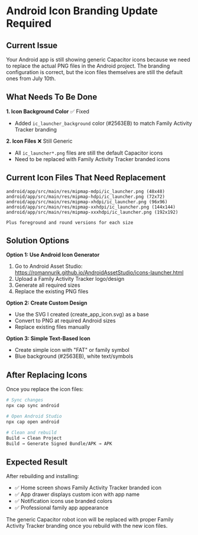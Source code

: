 # Android Icon Branding Update Required

## Current Issue

Your Android app is still showing generic Capacitor icons because we need to replace the actual PNG files in the Android project. The branding configuration is correct, but the icon files themselves are still the default ones from July 10th.

## What Needs To Be Done

**1. Icon Background Color** ✅ Fixed
- Added `ic_launcher_background` color (#2563EB) to match Family Activity Tracker branding

**2. Icon Files** ❌ Still Generic
- All `ic_launcher*.png` files are still the default Capacitor icons
- Need to be replaced with Family Activity Tracker branded icons

## Current Icon Files That Need Replacement

```
android/app/src/main/res/mipmap-mdpi/ic_launcher.png (48x48)
android/app/src/main/res/mipmap-hdpi/ic_launcher.png (72x72)
android/app/src/main/res/mipmap-xhdpi/ic_launcher.png (96x96)
android/app/src/main/res/mipmap-xxhdpi/ic_launcher.png (144x144)
android/app/src/main/res/mipmap-xxxhdpi/ic_launcher.png (192x192)

Plus foreground and round versions for each size
```

## Solution Options

**Option 1: Use Android Icon Generator**
1. Go to Android Asset Studio: https://romannurik.github.io/AndroidAssetStudio/icons-launcher.html
2. Upload a Family Activity Tracker logo/design
3. Generate all required sizes
4. Replace the existing PNG files

**Option 2: Create Custom Design**
- Use the SVG I created (create_app_icon.svg) as a base
- Convert to PNG at required Android sizes
- Replace existing files manually

**Option 3: Simple Text-Based Icon**
- Create simple icon with "FAT" or family symbol
- Blue background (#2563EB), white text/symbols

## After Replacing Icons

Once you replace the icon files:

```bash
# Sync changes
npx cap sync android

# Open Android Studio  
npx cap open android

# Clean and rebuild
Build → Clean Project
Build → Generate Signed Bundle/APK → APK
```

## Expected Result

After rebuilding and installing:
- ✅ Home screen shows Family Activity Tracker branded icon
- ✅ App drawer displays custom icon with app name
- ✅ Notification icons use branded colors
- ✅ Professional family app appearance

The generic Capacitor robot icon will be replaced with proper Family Activity Tracker branding once you rebuild with the new icon files.